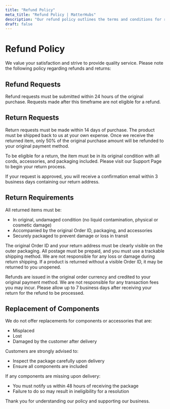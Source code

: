 ```yaml
---
title: "Refund Policy"
meta_title: "Refund Policy | MatterHubs"
description: "Our refund policy outlines the terms and conditions for refunds and returns."
draft: false
---
```


# Refund Policy

We value your satisfaction and strive to provide quality service. Please note the following policy regarding refunds and returns:

## Refund Requests

Refund requests must be submitted within 24 hours of the original purchase. Requests made after this timeframe are not eligible for a refund.

## Return Requests

Return requests must be made within 14 days of purchase. The product must be shipped back to us at your own expense. Once we receive the returned item, only 50% of the original purchase amount will be refunded to your original payment method.

To be eligible for a return, the item must be in its original condition with all cords, accessories, and packaging included. Please visit our Support Page to begin your return process.

If your request is approved, you will receive a confirmation email within 3 business days containing our return address.

## Return Requirements

All returned items must be:
- In original, undamaged condition (no liquid contamination, physical or cosmetic damage)
- Accompanied by the original Order ID, packaging, and accessories
- Securely packaged to prevent damage or loss in transit

The original Order ID and your return address must be clearly visible on the outer packaging. All postage must be prepaid, and you must use a trackable shipping method. We are not responsible for any loss or damage during return shipping. If a product is returned without a visible Order ID, it may be returned to you unopened.

Refunds are issued in the original order currency and credited to your original payment method. We are not responsible for any transaction fees you may incur. Please allow up to 7 business days after receiving your return for the refund to be processed.

## Replacement of Components

We do not offer replacements for components or accessories that are:
- Misplaced
- Lost
- Damaged by the customer after delivery

Customers are strongly advised to:
- Inspect the package carefully upon delivery
- Ensure all components are included

If any components are missing upon delivery:
- You must notify us within 48 hours of receiving the package
- Failure to do so may result in ineligibility for a resolution

Thank you for understanding our policy and supporting our business.
